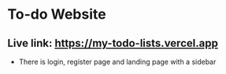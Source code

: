 # To-do Website
## Live link: https://my-todo-lists.vercel.app

* There is login, register page and landing page with a sidebar